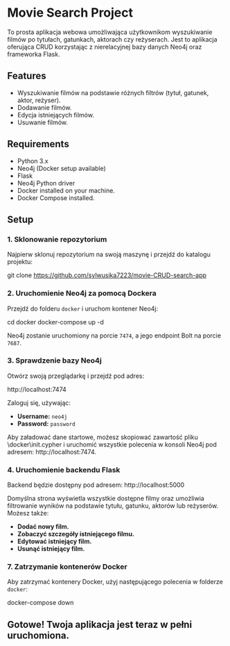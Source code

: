 # Movie Search Project

To prosta aplikacja webowa umożliwająca użytkownikom wyszukiwanie filmów po tytułach, gatunkach, aktorach czy reżyserach. Jest to aplikacja oferująca CRUD korzystając z nierelacyjnej bazy danych Neo4j oraz frameworka Flask.

## Features
- Wyszukiwanie filmów na podstawie różnych filtrów (tytuł, gatunek, aktor, reżyser).
- Dodawanie filmów.
- Edycja istniejących filmów.
- Usuwanie filmów.

## Requirements
- Python 3.x
- Neo4j (Docker setup available)
- Flask
- Neo4j Python driver
- Docker installed on your machine.
- Docker Compose installed.

## Setup

### 1. Sklonowanie repozytorium
Najpierw sklonuj repozytorium na swoją maszynę i przejdź do katalogu projektu:

git clone https://github.com/sylwusika7223/movie-CRUD-search-app

### 2. Uruchomienie Neo4j za pomocą Dockera
Przejdź do folderu `docker` i uruchom kontener Neo4j:

cd docker
docker-compose up -d

Neo4j zostanie uruchomiony na porcie `7474`, a jego endpoint Bolt na porcie `7687`.

### 3. Sprawdzenie bazy Neo4j
Otwórz swoją przeglądarkę i przejdź pod adres:

http://localhost:7474

Zaloguj się, używając:
- **Username:** `neo4j`
- **Password:** `password`

Aby załadować dane startowe, możesz skopiować  zawartość pliku \docker\init.cypher i uruchomić wszystkie polecenia w konsoli Neo4j pod adresem: http://localhost:7474.


### 4. Uruchomienie backendu Flask

Backend będzie dostępny pod adresem: http://localhost:5000


Domyślna strona wyświetla wszystkie dostępne filmy oraz umożliwia filtrowanie wyników na podstawie tytułu, gatunku, aktorów lub reżyserów. Możesz także:
- **Dodać nowy film.**
- **Zobaczyć szczegóły istniejącego filmu.**
- **Edytować istniejący film.**
- **Usunąć istniejący film.**

### 7. Zatrzymanie kontenerów Docker
Aby zatrzymać kontenery Docker, użyj następującego polecenia w folderze `docker`:

docker-compose down


Gotowe! Twoja aplikacja jest teraz w pełni uruchomiona. 
---